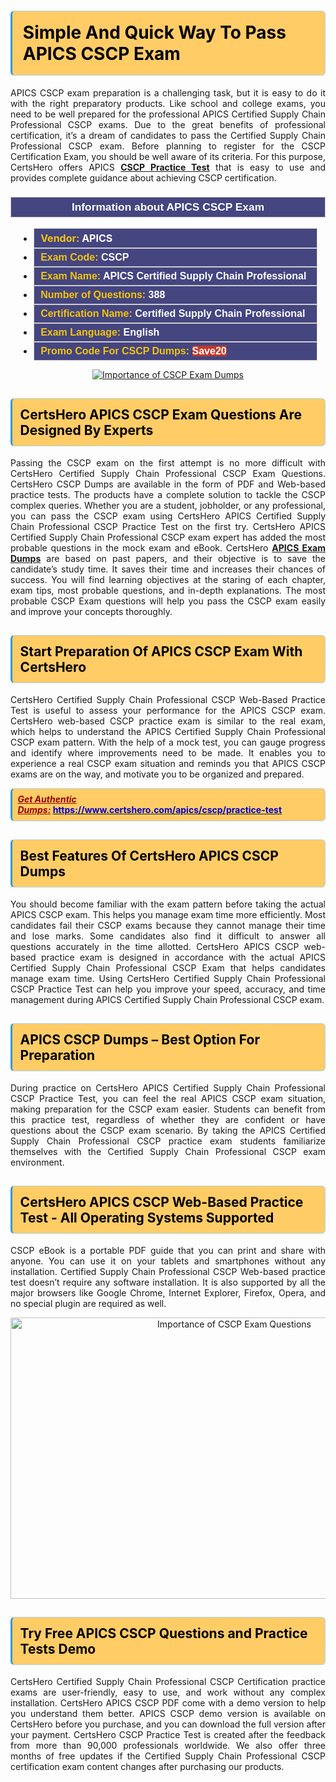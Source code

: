 <h1><strong><span style="display:block; color:#000000; background:#ffcc66; border: 0.5px solid #AED6F1 ; border-left: 3px solid #3498DB; padding: .6em; border-radius: 6px;">Simple And Quick Way To Pass APICS CSCP Exam</span></strong></h1>

<p style="text-align: justify;">APICS CSCP exam preparation is a challenging task, but it is easy to do it with the right preparatory products. Like school and college exams, you need to be well prepared for the professional APICS Certified Supply Chain Professional CSCP exams. Due to the great benefits of professional certification, it’s a dream of candidates to pass the Certified Supply Chain Professional CSCP exam. Before planning to register for the CSCP Certification Exam, you should be well aware of its criteria. For this purpose, CertsHero offers APICS <a href="https://www.certshero.com/apics/cscp"><strong>CSCP Practice Test</strong></a> that is easy to use and provides complete guidance about achieving CSCP certification.</p>

<h3 style="background: #454580; border: 1px solid rgb(204, 204, 204); padding: 5px 10px; text-align: center;"><span style="color:#ffffff;"><span style="font-size:11pt"><span style="line-height:normal"><span style="font-family:Calibri,sans-serif"><b><span style="font-size:13.0pt"><span cambria="">Information about APICS CSCP Exam</span></span></b></span></span></span></span></h3>

<ul>
	<li style="margin:0cm 10pt">
	<div style="background:#454580; border: 1px solid rgb(204, 204, 204); padding: 5px 10px; text-align: justify;"><span style="font-size:11pt"><span style="line-height:normal"><span style="tab-stops:list 36.0pt"><span style="font-fam ily:Calibri,sans-serif"><b><span style="font-size:12.0pt"><span new="" roman="" style="font-family:" times=""><span style="color:#f1c40f;">Vendor:</span> <span style="color:#ffffff;">APICS</span></span></span></b></span></span></span></span></div>
	</li>
	<li style="margin:0cm 10pt">
	<div style="background: #454580; border: 1px solid rgb(204, 204, 204); padding: 5px 10px; text-align: justify;"><span style="font-size:11pt"><span style="line-height:normal"><span style="tab-stops:list 36.0pt"><span style="font-family:Calibri,sans-serif"><b><span style="font-size:12.0pt"><span new="" roman="" style="font-family:" times=""><span style="color:#f1c40f;">Exam Code:</span> <span style="color:#ffffff;">CSCP</span></span></span></b></span></span></span></span></div>
	</li>
	<li style="margin:0cm 10pt">
	<div style="background: #454580; border: 1px solid rgb(204, 204, 204); padding: 5px 10px; text-align: justify;"><span style="font-size:11pt"><span style="line-height:normal"><span style="tab-stops:list 36.0pt"><span style="font-family:Calibri,sans-serif"><b><span style="font-size:12.0pt"><span new="" roman="" style="font-family:" times=""><span style="color:#f1c40f;">Exam Name:</span> <span style="color:#ffffff;">APICS Certified Supply Chain Professional</span></span></span></b></span></span></span></span></div>
	</li>
	<li style="margin:0cm 10pt">
	<div style="background: #454580; border: 1px solid rgb(204, 204, 204); padding: 5px 10px;"><span style="font-size:11pt"><span style="line-height:normal"><span style="tab-stops:list 36.0pt"><span style="font-family:Calibri,sans-serif"><b><span style="font-size:12.0pt"><span new="" roman="" style="font-family:" times=""><span style="color:#f1c40f;">Number of Questions: </span><span style="color:#ffffff;">388</span></span></span></b></span></span></span></span></div>
	</li>
	<li style="margin:0cm 10pt">
	<div style="background: #454580; border: 1px solid rgb(204, 204, 204); padding: 5px 10px; text-align: justify;"><span style="font-size:11pt"><span style="line-height:normal"><span style="tab-stops:list 36.0pt"><span style="font-family:Calibri,sans-serif"><b><span style="font-size:12.0pt"><span new="" roman="" style="font-family:" times=""><span style="color:#f1c40f;">Certification Name:</span> <span style="color:#ffffff;">Certified Supply Chain Professional</span></span></span></b></span></span></span></span></div>
	</li>
	<li style="margin:0cm 10pt">
	<div style="background: #454580; border: 1px solid rgb(204, 204, 204); padding: 5px 10px; text-align: justify;"><span style="font-size:11pt"><span style="line-height:normal"><span style="tab-stops:list 36.0pt"><span style="font-family:Calibri,sans-serif"><b><span style="font-size:12.0pt"><span new="" roman="" style="font-family:" times=""><span style="color:#f1c40f;">Exam Language:</span> <span style="color:#ffffff;">English</span></span></span></b></span></span></span></span></div>
	</li>
	<li style="margin:0cm 10pt">
	<div style="background: #454580; border: 1px solid rgb(204, 204, 204); padding: 5px 10px;"><span style="font-size:11pt"><span style="line-height:normal"><span style="tab-stops:list 36.0pt"><span style="font-family:Calibri,sans-serif"><b><span style="font-size:12.0pt"><span new="" roman="" style="font-family:" times=""><span style="color:#f1c40f;">Promo Code For CSCP Dumps: </span><span style="color:#ffffff;"><span style="background-color:#c0392b;">Save20</span></span></span></span></b></span></span></span></span></div>
	</li>
</ul>

<p style="text-align: center;"><a href="https://www.certshero.com/apics/cscp" rel="NOFOLLOW"><img alt="Importance of CSCP Exam Dumps" src="https://i.imgur.com/UZuq4Dk.jpeg" /></a></p>

<h2><strong><span style="display:block; color:#000000; background:#ffcc66; border: 0.5px solid #AED6F1 ; border-left: 3px solid #3498DB; padding: .6em; border-radius: 6px;">CertsHero APICS CSCP Exam Questions Are Designed By Experts</span></strong></h2>

<p style="text-align: justify;">Passing the CSCP exam on the first attempt is no more difficult with CertsHero Certified Supply Chain Professional CSCP Exam Questions. CertsHero CSCP Dumps are available in the form of PDF and Web-based practice tests. The products have a complete solution to tackle the CSCP complex queries. Whether you are a student, jobholder, or any professional, you can pass the CSCP exam using CertsHero APICS Certified Supply Chain Professional CSCP Practice Test on the first try. CertsHero APICS Certified Supply Chain Professional CSCP exam expert has added the most probable questions in the mock exam and eBook. CertsHero <a href="https://www.certshero.com/apics"><strong>APICS Exam Dumps</strong></a> are based on past papers, and their objective is to save the candidate’s study time. It saves their time and increases their chances of success. You will find learning objectives at the staring of each chapter, exam tips, most probable questions, and in-depth explanations. The most probable CSCP Exam questions will help you pass the CSCP exam easily and improve your concepts thoroughly.</p>

<h2><strong><span style="display:block; color:#000000; background:#ffcc66; border: 0.5px solid #AED6F1 ; border-left: 3px solid #3498DB; padding: .6em; border-radius: 6px;">Start Preparation Of APICS CSCP Exam With CertsHero</span></strong></h2>

<p style="text-align: justify;">CertsHero Certified Supply Chain Professional CSCP Web-Based Practice Test is useful to assess your performance for the APICS CSCP exam. CertsHero web-based CSCP practice exam is similar to the real exam, which helps to understand the APICS Certified Supply Chain Professional CSCP exam pattern. With the help of a mock test, you can gauge progress and identify where improvements need to be made. It enables you to experience a real CSCP exam situation and reminds you that APICS CSCP exams are on the way, and motivate you to be organized and prepared.</p>

<p><strong><span style="display:block; color:#990000; background:#ffcc66; border: 0.5px solid #AED6F1 ; border-left: 3px solid #3498DB; padding: .6em; border-radius: 6px;"><span style="font-size:14px;"><u><i>Get Authentic Dumps:</i></u></span> <a href="https://www.certshero.com/apics/cscp/practice-test"><span style="color:#0000cc;">https://www.certshero.com/apics/cscp/practice-test</span></a></span></strong></p>

<h2><strong><span style="display:block; color:#000000; background:#ffcc66; border: 0.5px solid #AED6F1 ; border-left: 3px solid #3498DB; padding: .6em; border-radius: 6px;">Best Features Of CertsHero APICS CSCP Dumps</span></strong></h2>

<p style="text-align: justify;">You should become familiar with the exam pattern before taking the actual APICS CSCP exam. This helps you manage exam time more efficiently. Most candidates fail their CSCP exams because they cannot manage their time and lose marks. Some candidates also find it difficult to answer all questions accurately in the time allotted. CertsHero APICS CSCP web-based practice exam is designed in accordance with the actual APICS Certified Supply Chain Professional CSCP Exam that helps candidates manage exam time. Using CertsHero Certified Supply Chain Professional CSCP Practice Test can help you improve your speed, accuracy, and time management during APICS Certified Supply Chain Professional CSCP exam.</p>

<h2><strong><span style="display:block; color:#000000; background:#ffcc66; border: 0.5px solid #AED6F1 ; border-left: 3px solid #3498DB; padding: .6em; border-radius: 6px;">APICS CSCP Dumps – Best Option For Preparation</span></strong></h2>

<p style="text-align: justify;">During practice on CertsHero APICS Certified Supply Chain Professional CSCP Practice Test, you can feel the real APICS CSCP exam situation, making preparation for the CSCP exam easier. Students can benefit from this practice test, regardless of whether they are confident or have questions about the CSCP exam scenario. By taking the APICS Certified Supply Chain Professional CSCP practice exam students familiarize themselves with the Certified Supply Chain Professional CSCP exam environment.</p>

<h2><strong><span style="display:block; color:#000000; background:#ffcc66; border: 0.5px solid #AED6F1 ; border-left: 3px solid #3498DB; padding: .6em; border-radius: 6px;">CertsHero APICS CSCP Web-Based Practice Test - All Operating Systems Supported</span></strong></h2>

<p style="text-align: justify;">CSCP eBook is a portable PDF guide that you can print and share with anyone. You can use it on your tablets and smartphones without any installation. Certified Supply Chain Professional CSCP Web-based practice test doesn’t require any software installation. It is also supported by all the major browsers like Google Chrome, Internet Explorer, Firefox, Opera, and no special plugin are required as well.</p>

<p style="text-align: center;"><a href="https://www.certshero.com/product-detail/cscp" rel="NOFOLLOW"><img alt="Importance of CSCP Exam Questions" height="450" src="https://i.redd.it/vixpkfso1g981.jpg" width="700" /></a></p>

<h2><strong><span style="display:block; color:#000000; background:#ffcc66; border: 0.5px solid #AED6F1 ; border-left: 3px solid #3498DB; padding: .6em; border-radius: 6px;">Try Free APICS CSCP Questions and Practice Tests Demo</span></strong></h2>

<p style="text-align: justify;">CertsHero Certified Supply Chain Professional CSCP Certification practice exams are user-friendly, easy to use, and work without any complex installation. CertsHero APICS CSCP PDF come with a demo version to help you understand them better. APICS CSCP demo version is available on CertsHero before you purchase, and you can download the full version after your payment. CertsHero CSCP Practice Test is created after the feedback from more than 90,000 professionals worldwide. We also offer three months of free updates if the Certified Supply Chain Professional CSCP certification exam content changes after purchasing our products.</p>
